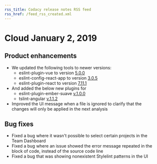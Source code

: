 ```yaml
---
rss_title: Codacy release notes RSS feed
rss_href: /feed_rss_created.xml
---
```


# Cloud January 2, 2019

## Product enhancements

-   We updated the following tools to newer versions:
    -   <span class="skip-vale">eslint-plugin-vue</span> to version [5.0.0](https://www.npmjs.com/package/eslint-plugin-vue/v/5.0.0)
    -   <span class="skip-vale">eslint-config-react-app</span> to version [3.0.5](https://www.npmjs.com/package/eslint-config-react-app/v/3.0.5-next.c662dfb0)
    -   <span class="skip-vale">eslint-plugin-react</span> to version [7.11.1](https://www.npmjs.com/package/eslint-plugin-react/v/7.11.1)
-   And added the below new plugins for
    -   <span class="skip-vale">eslint-plugin-ember-suave</span> [v.1.0.0](https://www.npmjs.com/package/eslint-plugin-ember-suave/v/1.0.0)
    -   <span class="skip-vale">tslint-angular</span> [v.1.1.2](https://www.npmjs.com/package/tslint-angular/v/1.1.2)
-   Improved the UI message when a file is ignored to clarify that the changes will only be applied in the next analysis

## Bug fixes

-   Fixed a bug where it wasn't possible to select certain projects in the Team Dashboard
-   Fixed a bug where an issue showed the error message repeated in the block of code, instead of the source code line
-   Fixed a bug that was showing nonexistent Stylelint patterns in the UI
